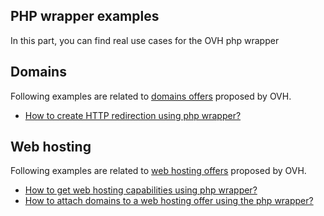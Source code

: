 PHP wrapper examples
--------------------

In this part, you can find real use cases for the OVH php wrapper

## Domains

Following examples are related to [domains offers](https://www.ovh.ie/domains/) proposed by OVH.

 - [How to create HTTP redirection using php wrapper?](create-Redirection/api_create_redirection.md)

## Web hosting

Following examples are related to [web hosting offers](https://www.ovh.ie/web-hosting/) proposed by OVH.

 - [How to get web hosting capabilities using php wrapper?](hosting-getCapabilities/api_get_hosting_capacities.md)
 - [How to attach domains to a web hosting offer using the php wrapper?](hosting-attachedDomain/api_attach_domain_to_web_hosting.md)

